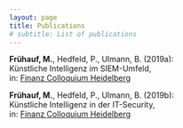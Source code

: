 ```yaml
---
layout: page
title: Publications
# subtitle: List of publications
---
```


**Frühauf, M.**, Hedfeld, P., Ulmann, B. (2019a):  
Künstliche Intelligenz im SIEM-Umfeld,  
in: [Finanz Colloquium Heidelberg](www.fchgruppe.de/Beitrag/2281/kuenstliche-intelligenz-im-siem-umfeld)

**Frühauf, M.**, Hedfeld, P., Ulmann, B. (2019b):  
Künstliche Intelligenz in der IT-Security,  
in: [Finanz Colloquium Heidelberg](www.fchgruppe.de/Beitrag/3051/kuenstliche-intelligenz-in-der-it-security)

